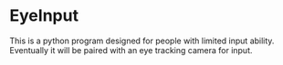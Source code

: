 # EyeInput
This is a python program designed for people with limited input ability. Eventually it will be paired with an eye tracking camera for input. 
